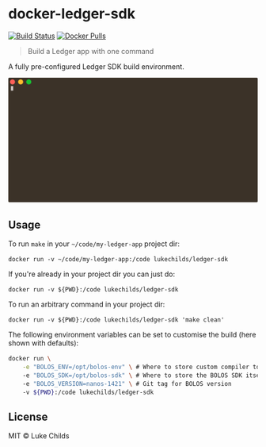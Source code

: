 
# docker-ledger-sdk

[![Build Status](https://travis-ci.com/lukechilds/docker-ledger-sdk.svg?branch=master)](https://travis-ci.com/lukechilds/docker-ledger-sdk)
[![Docker Pulls](https://img.shields.io/docker/pulls/lukechilds/ledger-sdk.svg)](https://hub.docker.com/r/lukechilds/ledger-sdk/)

> Build a Ledger app with one command

A fully pre-configured Ledger SDK build environment.

<p align="center">
	<img src="demo.svg" width="720">
</p>

## Usage

To run `make` in your `~/code/my-ledger-app` project dir:

```
docker run -v ~/code/my-ledger-app:/code lukechilds/ledger-sdk
```

If you're already in your project dir you can just do:

```
docker run -v ${PWD}:/code lukechilds/ledger-sdk
```

To run an arbitrary command in your project dir:

```
docker run -v ${PWD}:/code lukechilds/ledger-sdk 'make clean'
```

The following environment variables can be set to customise the build (here
shown with defaults):

```sh
docker run \
	-e "BOLOS_ENV=/opt/bolos-env" \ # Where to store custom compiler tooling
	-e "BOLOS_SDK=/opt/bolos-sdk" \ # Where to store the BOLOS SDK itself
	-e "BOLOS_VERSION=nanos-1421" \ # Git tag for BOLOS version
	-v ${PWD}:/code lukechilds/ledger-sdk
```

## License

MIT © Luke Childs
